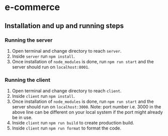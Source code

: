 # e-commerce

## Installation and up and running steps

### Running the server
1. Open terminal and change directory to reach `server`.
2. Inside `server` run `npm install`. 
3. Once installation of `node_modules` is done, run `npm run start` and the server should run on `localhost:8001`.

### Running the client
1. Open terminal and change directory to reach `client`.
2. Inside `client` run `npm install`.
3. Once installation of `node_modules` is done, run `npm run start` and the server should run on `localhost:3000`.
Note: port number i.e. 3000 in the above line can be different on your local system if the port might already be in use.
4. Inside `client` run `npm run build` to create production build.
5. Inside `client` run `npm run format` to format the code.